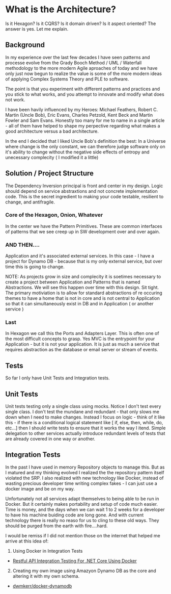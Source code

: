 # What is the Architecture?

Is it Hexagon?  Is it CQRS?  Is it domain driven?  Is it aspect oriented?  The answer is yes.  Let me explain.  

## Background

In my experience over the last few decades I have seen patterns and processe evolve from the Grady Booch Method / UML / Waterfall methodology to the more modern Agile aproaches of today and we have only just now begun to realize the value is some of the more modern ideas of applying Complex Systems Theory and PLE to software. 

The point is that you experiment with different patterns and practices and you stick to what works, and you attempt to innovate and modify what does not work.  

I have been havily influenced by my Heroes:  Michael Feathers, Robert C. Martin (Uncle Bob), Eric Evans, Charles Petzold, Kent Beck and Martin Fowler and Sam Evans.  Honestly too many for me to name in a single article - all of them have helped to shape my perpective regarding what makes a good architecture versus a bad architecture.  

In the end I decided that I liked Uncle Bob's definition the best:  In a Universe where change is the only constant, we can therefore judge software only on it's ability to change without the negative side effects of entropy and unecessary complecity ( I modified it a little)

## Solution / Project Structure

The Dependency Inversion principal is front and center in my design.  Logic should depend on service abstraxtions and not concrete implementation code.  This is the secret ingredient to making your code testable, resilient to change, and antifragile.  

### Core of the Hexagon, Onion, Whatever
In the center we have the Pattern Primitives.  These are common interfaces of patterns that we see creep up in SW development over and over again.


### AND THEN....
Application and it's associated external services.  In this case - I have a project for Dynamo DB - because that is my only external service, but over time this is going to change.  

NOTE:  As projects grow in size and complecity it is soetimes necessary to create a project between Application and Patterns that is named Abstractions.  We will see this happen over time with this design.  Sit tight.  The primary motiviation is to allow for standard abstractions of re occuring themes to have a home that is not in core and is not central to Application so that it can simultaneously exist in DB and in Application ( or another service )

### Last
In Hexagon we call this the Ports and Adapters Layer.  This is often one of the most difficult concepts to grasp.  Yes MVC is the entrypoint for your Application - but it is not your application.  It is just as much a service that requires abstraction as the database or email server or stream of events.  

## Tests 
So far I only have Unit Tests and Integration tests.  

## Unit Tests

Unit tests testing only a single class using mocks.  Notice I don't test every single class.  I don't test the mundane and redundant - that only slows me down when I need to make changes.  Instead I focus on logic - think of it like this - if there is a conditional logical statement like [ if, else, then, while, do, etc...] then I should write tests to ensure that it works the way I itend.  Simple delegation to other services actually introduce redundant levels of tests that are already covered in one way or another.  

## Integration Tests

In the past I have used in memory Repository objects to manage this.  But as I matured and my thinking evolved I realized the the repository pattern itself violated the SRP.  I also realized with new technology like Docker, instead of wasting precious developer time writing complex fakes - I can just use a docker image and be on my way.  

Unfortunately not all services adapt themselves to being able to be run in Docker.  But it certainly makes portability and setup of code much easier.  Time is money, and the days when we can wait 1 to 2 weeks for a developer to have his machine buiding code are long gone.  And with current technology there is really no reaso for us to cling to these old ways.  They should be purged from the earth with fire....hard.  

I would be remiss if I did not mention those on the internet that helped me arrive at this idea of:
1. Using Docker in Integration Tests
  * [Restful API Integration Testing For .NET Core Using Docker](https://btburnett.com/2017/02/restful-api-integration-testing-for-net-core-using-docker.html)
2. Creating my own image using Amazyon Dynamo DB as the core and altering it with my own schema.  
* [dwmkerr/docker-dynamodb](https://github.com/dwmkerr/docker-dynamodb)

